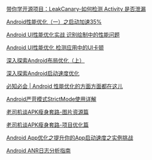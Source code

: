 [带你学开源项目：LeakCanary-如何检测 Activity 是否泄漏](https://mobile.51cto.com/android-540641.htm)

[Android性能优化（一）之启动加速35%](https://juejin.cn/post/6844903459951476744)

[Android UI性能优化实战 识别绘制中的性能问题](https://blog.csdn.net/lmj623565791/article/details/45556391/)

[Android UI性能优化 检测应用中的UI卡顿](https://blog.csdn.net/lmj623565791/article/details/58626355)

[深入探索Android布局优化（上）](https://juejin.im/post/5e1d15a851882536ca666a49)

[深入探索Android启动速度优化](https://jsonchao.github.io/2019/11/10/%E6%B7%B1%E5%85%A5%E6%8E%A2%E7%B4%A2Android%E5%90%AF%E5%8A%A8%E9%80%9F%E5%BA%A6%E4%BC%98%E5%8C%96/)

[必知必会 | Android 性能优化的方面方面都在这儿](https://mp.weixin.qq.com/s/QVOYF2nfoWMCbM5YsxQgRQ)

[Android严苛模式StrictMode使用详解](https://blog.csdn.net/mynameishuangshuai/article/details/51742375)

[老司机谈APK瘦身套路-图片资源篇](https://blog.csdn.net/mynameishuangshuai/article/details/51752832)

[老司机谈APK瘦身套路-项目优化篇](https://blog.csdn.net/mynameishuangshuai/article/details/51766185)

[Android App优化之提升你的App启动速度之实例挑战](https://www.jianshu.com/p/4f10c9a10ac9)

[Android ANR日志分析指南](https://juejin.cn/post/6844903715313303565)

[]()

[]()

[]()
